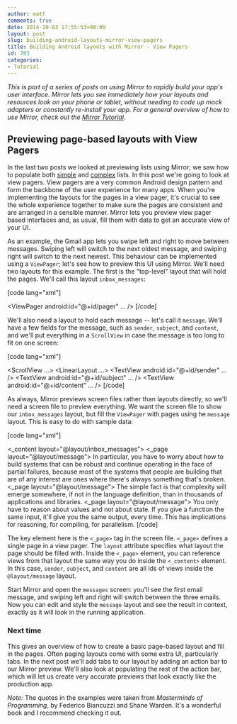 ```yaml
---
author: matt
comments: true
date: 2014-10-03 17:55:53+00:00
layout: post
slug: building-android-layouts-mirror-view-pagers
title: Building Android layouts with Mirror - View Pagers
id: 703
categories:
- Tutorial
---
```


_This is part of a series of posts on using Mirror to rapidly build your app's user interface. Mirror lets you see immediately how your layouts and resources look on your phone or tablet, without needing to code up mock adapters or constantly re-install your app. For a general overview of how to use Mirror, check out the [Mirror Tutorial](/mirror-tutorial)._





## Previewing page-based layouts with View Pagers





In the last two posts we looked at previewing lists using Mirror; we saw how to populate both [simple](/2014/09/building-android-layouts-mirror-listviews/) and [complex](/2014/09/build-android-layouts-mirror-complex-listviews/) lists. In this post we're going to look at view pagers. View pagers are a very common Android design pattern and form the backbone of the user experience for many apps. When you're implementing the layouts for the pages in a view pager, it's crucial to see the whole experience together to make sure the pages are consistent and are arranged in a sensible manner. Mirror lets you preview view pager based interfaces and, as usual, fill them with data to get an accurate view of your UI.





As an example, the Gmail app lets you swipe left and right to move between messages. Swiping left will switch to the next oldest message, and swiping right will switch to the next newest. This behaviour can be implemented using a `ViewPager`; let's see how to preview this UI using Mirror. We'll need two layouts for this example. The first is the "top-level" layout that will hold the pages. We'll call this layout `inbox_messages`:





[code lang="xml"]
<!-- layout/inbox_messages.xml -->
<ViewPager android:id="@+id/pager" ... />
[/code]





We'll also need a layout to hold each message -- let's call it `message`. We'll have a few fields for the message, such as `sender`, `subject`, and `content`, and we'll put everything in a `ScrollView` in case the message is too long to fit on one screen:





[code lang="xml"]
<!-- layout/message.xml -->
<ScrollView ...>
    <LinearLayout ...>
        <TextView android:id="@+id/sender" ... />
        <TextView android:id="@+id/subject" ... />
        <TextView android:id="@+id/content" ... />
    </LinearLayout>
</ScrollView>
[/code]





As always, Mirror previews screen files rather than layouts directly, so we'll need a screen file to preview everything. We want the screen file to show our `inbox_messages` layout, but fill the `ViewPager` with pages using he `message` layout. This is easy to do with sample data:





[code lang="xml"]
<!-- mirror/messages.xml -->
<screen>
  <_content layout="@layout/inbox_messages">
    <pager> <!-- the id of our ViewPager -->
      <_page layout="@layout/message">
        <sender text="James Gosling" />
        <subject text="Fault tolerance" />
        <content>In particular, you have to worry about how to build systems that can be robust
        and continue operating in the face of partial failures, because most of the systems that
        people are building that are of any interest are ones where there's always something
        that's broken.</content>
      </_page>
      <_page layout="@layout/message">
        <sender text="Bjarne Stroustrup" />
        <subject text="Complexity" />
        <content>The simple fact is that complexity will emerge somewhere, if not in the
        language definition, than in thousands of applications and libraries.</content>
      </_page>
      <_page layout="@layout/message">
        <sender text="Simon Peyton-Jones" />
        <subject text="Purity" />
        <content>You only have to reason about values and not about state. If you give a function
        the same input, it'll give you the same output, every time. This has implications for
        reasoning, for compiling, for parallelism.</content>
      </_page>
    </pager>
  </_content>
</screen>
[/code]





The key element here is the `<_page>` tag in the screen file. `<_page>` defines a single page in a view pager. The `layout` attribute specifies what layout the page should be filled with. Inside the `<_page>` element, you can reference views from that layout the same way you do inside the `<_content>` element. In this case, `sender`, `subject`, and `content` are all ids of views inside the `@layout/message` layout.





Start Mirror and open the `messages` screen: you'll see the first email message, and swiping left and right will switch between the three emails. Now you can edit and style the `message` layout and see the result in context, exactly as it will look in the running application.





### Next time





This gives an overview of how to create a basic page-based layout and fill in the pages. Often paging layouts come with some extra UI, particularly tabs. In the next post we'll add tabs to our layout by adding an action bar to our Mirror preview. We'll also look at populating the rest of the action bar, which will let us create very accurate previews that look exactly like the production app.





_Note:_ The quotes in the examples were taken from _Masterminds of Programming_, by Federico Biancuzzi and Shane Warden. It's a wonderful book and I recommend checking it out.



